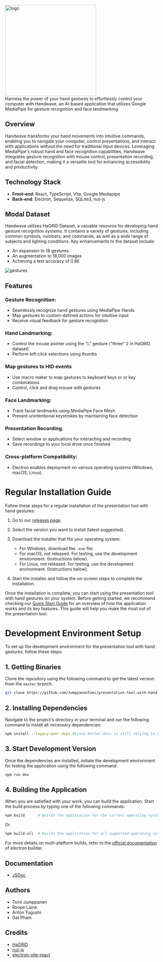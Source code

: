 <div>
<img src="https://raw.githubusercontent.com/JumppanenTomi/presentation-tool-with-hand-gestures/master/src/assets/handwave-logo.svg" alt="logo" width="300"/>
<div>
Harness the power of your hand gestures to effortlessly control your computer with Handwave, an AI-based application that utilizes Google MediaPipe for gesture recognition and face landmarking.

## Overview
Handwave transforms your hand movements into intuitive commands, enabling you to navigate your computer, control presentations, and interact with applications without the need for traditional input devices. Leveraging MediaPipe's robust hand and face recognition capabilities, Handwave integrates gesture recognition with mouse control, presentation recording, and facial detection, making it a versatile tool for enhancing accessibility and productivity.

## Technology Stack
- **Front-end**: React, TypeScript, Vite, Google Mediapipe
- **Back-end**: Electron, Sequelize, SQLite3, nut-js

## Modal Dataset
Handwave utilizes HaGRID Dataset, a valuable resource for developing hand gesture recognition systems. It contains a variety of gestures, including common symbols, numbers, and commands, as well as a wide range of subjects and lighting conditions. Key enhancements to the dataset include:
- An expansion to 18 gestures
- An augmentation to 18,000 images
- Achieving a test accuracy of 0.86
<div>
<img src="https://raw.githubusercontent.com/JumppanenTomi/presentation-tool-with-hand-gestures/master/src/assets/gestures.jpg" alt="gestures"/>
<div>

## Features
### Gesture Recognition:
- Seamlessly recognize hand gestures using MediaPipe Hands
- Map gestures to custom-defined actions for intuitive input
- Receive visual feedback for gesture recognition

### Hand Landmarking:
- Control the mouse pointer using the "L" gesture ("three" 2 in HaGRID dataset)
- Perform left-click selections using thumbs

### Map gestures to HID events
- Use macro maker to map gestures to keyboard keys or or key combinations
- Control, click and drag mouse with gestures 

### Face Landmarking:
- Track facial landmarks using MediaPipe Face Mesh
- Prevent unintentional keystrokes by maintaining face detection

### Presentation Recording.
- Select window or applications for interacting and recording
- Save recordings to your local drive once finished

### Cross-platform Compatibility:
- Electron enables deployment on various operating systems (Windows, macOS, Linux)

# Regular Installation Guide

Follow these steps for a regular installation of the presentation tool with hand gestures:

1. Go to our [releases page](https://github.com/JumppanenTomi/presentation-tool-with-hand-gestures/releases).

2. Select the version you want to install (latest suggested).

3. Download the installer that fits your operating system:
   - For Windows, download the `.exe` file.
   - For macOS, not released. For testing, use the development environment. (Instructions below).
   - For Linux, not released. For testing, use the development environment. (Instructions below).


4. Start the installer and follow the on-screen steps to complete the installation.

Once the installation is complete, you can start using the presentation tool with hand gestures on your system. Before getting started, we recommend checking our [Quick Start Guide](https://github.com/JumppanenTomi/presentation-tool-with-hand-gestures/wiki/How-it-Works) for an overview of how the application works and its key features. This guide will help you make the most out of the presentation tool.

# Development Environment Setup

To set up the development environment for the presentation tool with hand gestures, follow these steps:

## 1. Getting Binaries

Clone the repository using the following command to get the latest version from the `master` branch:

```bash
git clone https://github.com/JumppanenTomi/presentation-tool-with-hand-gestures.git
```

## 2. Installing Dependencies

Navigate to the project's directory in your terminal and run the following command to install all necessary dependencies:

```bash
npm install --legacy-peer-deps #since better-docs is still relying to React 17 and some packages on our application needs React 18 we must use --legacy-peer-deps here to bypass errors
```

## 3. Start Development Version

Once the dependencies are installed, initiate the development environment for testing the application using the following command:

```bash
npm run dev
```

## 4. Building the Application

When you are satisfied with your work, you can build the application. Start the build process by typing one of the following commands:

```bash
npm build      # Builds the application for the current operating system and architecture
```

Or

```bash
npm build-all  # Builds the application for all supported operating systems (mac-only command)
```

For more details on multi-platform builds, refer to the [official documentation](https://www.electron.build/multi-platform-build.html) of electron builder.

## Documentation
- [JSDoc](https://presentation-tool-with-hand-gestures.vercel.app/)

## Authors
- Tomi Jumppanen
- Roope Laine
- Anton Tugushi
- Dat Pham

## Credits
- [HaGRID](https://github.com/hukenovs/hagrid)
- [nut-js](https://nut-tree.github.io/apidoc/)
- [electron-vite-react](https://github.com/electron-vite/electron-vite-react)
